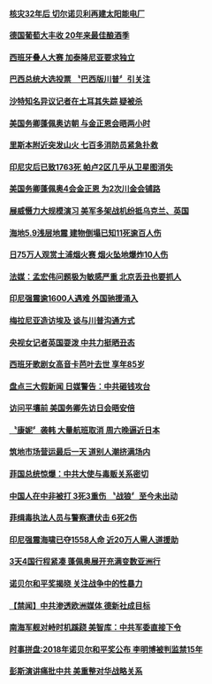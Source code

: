 #### [核灾32年后 切尔诺贝利再建太阳能电厂](../pages/news202/a1394247.md?t=10080031) 

#### [德国葡萄大丰收 20年来最佳酿酒季](../pages/news202/a1394448.md?t=10080031) 

#### [西班牙叠人大赛 加泰隆尼亚要求独立](../pages/news202/a1394447.md?t=10080031) 

#### [巴西总统大选投票 〝巴西版川普〞引关注](../pages/news202/a1394445.md?t=10080031) 


#### [沙特知名异议记者在土耳其失踪 疑被杀](../pages/news202/a1394442.md?t=10080031) 

#### [美国务卿蓬佩奥访朝 与金正恩会晤两小时](../pages/news202/a1394437.md?t=10080031) 

#### [里斯本附近突发山火 七百多消防员紧急扑救](../pages/news202/a1394436.md?t=10080031) 

#### [印尼灾后已致1763死 帕卢2区几乎从卫星图消失](../pages/news202/a1394427.md?t=10080031) 

#### [美国务卿蓬佩奥4会金正恩 为2次川金会铺路](../pages/news202/a1394426.md?t=10080031) 

#### [展威慑力大规模演习 美军多架战机纷抵乌克兰、英国](../pages/news202/a1394411.md?t=10080031) 

#### [海地5.9浅层地震 建物倒塌已知11死逾百人伤](../pages/news202/a1394408.md?t=10080031) 

#### [日75万人观赏土浦烟火赛 烟火坠地爆炸10人伤](../pages/news202/a1394414.md?t=10080031) 

#### [法媒：孟宏伟问题极为敏感严重 北京丢丑也要抓人](../pages/news202/a1394403.md?t=10080031) 

#### [印尼强震逾1600人遇难 外国驰援涌入](../pages/news202/a1394359.md?t=10080031) 

#### [梅拉尼亚造访埃及 谈与川普沟通方式](../pages/news202/a1394383.md?t=10080031) 



#### [央视女记者英国耍泼  中共力挺晒丑态](../pages/news202/a1394387.md?t=10080031) 

#### [西班牙歌剧女高音卡芭叶去世 享年85岁](../pages/news202/a1394379.md?t=10080031) 

#### [盘点三大假新闻 日媒警告：中共砸钱攻台](../pages/news202/a1394360.md?t=10080031) 

#### [访问平壤前  美国务卿先访日会晤安倍](../pages/news202/a1394355.md?t=10080031) 

#### [〝康妮〞袭韩 大量航班取消  周六晚逼近日本](../pages/news202/a1394354.md?t=10080031) 

#### [筑地市场营运最后一天 道别人潮挤满场内](../pages/news202/a1394342.md?t=10080031) 

#### [菲国总统惊爆：中共大使与毒贩关系密切](../pages/news202/a1394334.md?t=10080031) 

#### [中国人在中非被打 3死3重伤 〝战狼〞至今未出动](../pages/news202/a1394330.md?t=10080031) 

#### [菲缉毒执法人员与警察遭伏击 6死2伤](../pages/news202/a1394329.md?t=10080031) 

#### [印尼强震海啸已夺1558人命 近20万人需人道援助](../pages/news202/a1394321.md?t=10080031) 

#### [3天4国行程紧凑 蓬佩奥展开充满变数亚洲行](../pages/news202/a1394323.md?t=10080031) 

#### [诺贝尔和平奖揭晓 关注战争中的性暴力](../pages/news202/a1394218.md?t=10080031) 

#### [【禁闻】中共渗透欧洲媒体 德新社成目标](../pages/news202/a1394253.md?t=10080031) 


#### [南海军舰对峙时机蹊跷   美智库：中共军委直接下令](../pages/news202/a1394068.md?t=10080031) 

#### [时事拼盘:2018年诺贝尔和平奖公布 李明博被判监禁15年](../pages/news202/a1394245.md?t=10080031) 

#### [彭斯演讲痛批中共 美重整对华战略关系](../pages/news202/a1394264.md?t=10080031) 

